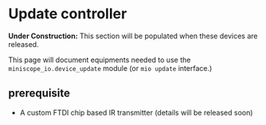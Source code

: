 # Update controller

**Under Construction:** This section will be populated when these devices are released.

This page will document equipments needed to use the `miniscope_io.device_update` module (or `mio update` interface.) 
## prerequisite
- A custom FTDI chip based IR transmitter (details will be released soon)